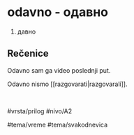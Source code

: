 # odavno - одавно

1. давно

## Rečenice

Odavno sam ga video poslednji put.

Odavno nismo [[razgovarati|razgovarali]].

<br>

#vrsta/prilog
#nivo/A2

#tema/vreme
#tema/svakodnevica
